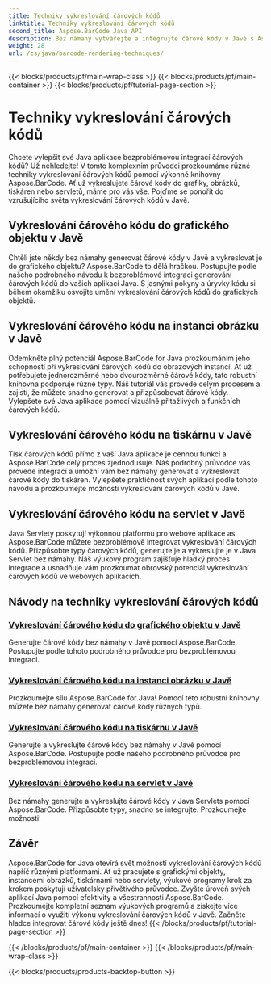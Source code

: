 ```yaml
---
title: Techniky vykreslování čárových kódů
linktitle: Techniky vykreslování čárových kódů
second_title: Aspose.BarCode Java API
description: Bez námahy vytvářejte a integrujte čárové kódy v Javě s Aspose.BarCode. Prozkoumejte podrobné výukové programy pro vykreslování čárových kódů na grafiku, obrázky, tiskárny a servlety.
weight: 28
url: /cs/java/barcode-rendering-techniques/
---
```


{{< blocks/products/pf/main-wrap-class >}}
{{< blocks/products/pf/main-container >}}
{{< blocks/products/pf/tutorial-page-section >}}

# Techniky vykreslování čárových kódů


Chcete vylepšit své Java aplikace bezproblémovou integrací čárových kódů? Už nehledejte! V tomto komplexním průvodci prozkoumáme různé techniky vykreslování čárových kódů pomocí výkonné knihovny Aspose.BarCode. Ať už vykreslujete čárové kódy do grafiky, obrázků, tiskáren nebo servletů, máme pro vás vše. Pojďme se ponořit do vzrušujícího světa vykreslování čárových kódů v Javě.

## Vykreslování čárového kódu do grafického objektu v Javě

Chtěli jste někdy bez námahy generovat čárové kódy v Javě a vykreslovat je do grafického objektu? Aspose.BarCode to dělá hračkou. Postupujte podle našeho podrobného návodu k bezproblémové integraci generování čárových kódů do vašich aplikací Java. S jasnými pokyny a úryvky kódu si během okamžiku osvojíte umění vykreslování čárových kódů do grafických objektů.

## Vykreslování čárového kódu na instanci obrázku v Javě

Odemkněte plný potenciál Aspose.BarCode for Java prozkoumáním jeho schopností při vykreslování čárových kódů do obrazových instancí. Ať už potřebujete jednorozměrné nebo dvourozměrné čárové kódy, tato robustní knihovna podporuje různé typy. Náš tutoriál vás provede celým procesem a zajistí, že můžete snadno generovat a přizpůsobovat čárové kódy. Vylepšete své Java aplikace pomocí vizuálně přitažlivých a funkčních čárových kódů.

## Vykreslování čárového kódu na tiskárnu v Javě

Tisk čárových kódů přímo z vaší Java aplikace je cennou funkcí a Aspose.BarCode celý proces zjednodušuje. Náš podrobný průvodce vás provede integrací a umožní vám bez námahy generovat a vykreslovat čárové kódy do tiskáren. Vylepšete praktičnost svých aplikací podle tohoto návodu a prozkoumejte možnosti vykreslování čárových kódů v Javě.

## Vykreslování čárového kódu na servlet v Javě

Java Servlety poskytují výkonnou platformu pro webové aplikace as Aspose.BarCode můžete bezproblémově integrovat vykreslování čárových kódů. Přizpůsobte typy čárových kódů, generujte je a vykreslujte je v Java Servlet bez námahy. Náš výukový program zajišťuje hladký proces integrace a usnadňuje vám prozkoumat obrovský potenciál vykreslování čárových kódů ve webových aplikacích.

## Návody na techniky vykreslování čárových kódů
### [Vykreslování čárového kódu do grafického objektu v Javě](./rendering-barcode-graphics-object/)
Generujte čárové kódy bez námahy v Javě pomocí Aspose.BarCode. Postupujte podle tohoto podrobného průvodce pro bezproblémovou integraci.
### [Vykreslování čárového kódu na instanci obrázku v Javě](./rendering-barcode-image-instance/)
Prozkoumejte sílu Aspose.BarCode for Java! Pomocí této robustní knihovny můžete bez námahy generovat čárové kódy různých typů.
### [Vykreslování čárového kódu na tiskárnu v Javě](./rendering-barcode-printer/)
Generujte a vykreslujte čárové kódy bez námahy v Javě pomocí Aspose.BarCode. Postupujte podle našeho podrobného průvodce pro bezproblémovou integraci.
### [Vykreslování čárového kódu na servlet v Javě](./rendering-barcode-servlet/)
Bez námahy generujte a vykreslujte čárové kódy v Java Servlets pomocí Aspose.BarCode. Přizpůsobte typy, snadno se integrujte. Prozkoumejte možnosti!

## Závěr
Aspose.BarCode for Java otevírá svět možností vykreslování čárových kódů napříč různými platformami. Ať už pracujete s grafickými objekty, instancemi obrázků, tiskárnami nebo servlety, výukové programy krok za krokem poskytují uživatelsky přívětivého průvodce. Zvyšte úroveň svých aplikací Java pomocí efektivity a všestrannosti Aspose.BarCode. Prozkoumejte kompletní seznam výukových programů a získejte více informací o využití výkonu vykreslování čárových kódů v Javě. Začněte hladce integrovat čárové kódy ještě dnes!
{{< /blocks/products/pf/tutorial-page-section >}}

{{< /blocks/products/pf/main-container >}}
{{< /blocks/products/pf/main-wrap-class >}}

{{< blocks/products/products-backtop-button >}}
